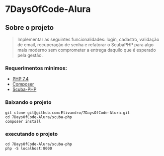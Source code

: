 # 7DaysOfCode-Alura

## Sobre o projeto

>Implementar as seguintes funcionalidades: login, cadastro, validação de email, recuperação de senha e refatorar o ScubaPHP para algo mais moderno sem comprometer a entrega daquilo que é esperado pela gestão.


### Requerimentos minimos:

- [PHP 7.4](https://www.php.net/)
- [Composer](https://getcomposer.org/)
- [Scuba-PHP](https://packagist.org/packages/davidmeth/scuba-php)


### Baixando o projeto

```
git clone git@github.com:Elivandro/7DaysOfCode-Alura.git
cd 7DaysOfCode-Alura/scuba-php
composer install
```

### executando o projeto

```
cd 7DaysOfCode-Alura/scuba-php
php -S localhost:8000
```